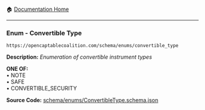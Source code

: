 :house: [Documentation Home](/README.md)

---

### Enum - Convertible Type

`https://opencaptablecoalition.com/schema/enums/convertible_type`

**Description:** _Enumeration of convertible instrument types_

**ONE OF:**</br>&bull; NOTE</br>&bull; SAFE</br>&bull; CONVERTIBLE_SECURITY</br>

**Source Code:** [schema/enums/ConvertibleType.schema.json](/schema/enums/ConvertibleType.schema.json)
